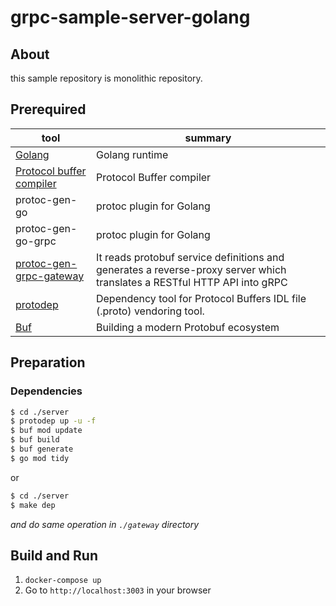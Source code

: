 # grpc-sample-server-golang

## About

this sample repository is monolithic repository.

## Prerequired

| tool                                                                             | summary                                                                                                                  |
| -------------------------------------------------------------------------------- | ------------------------------------------------------------------------------------------------------------------------ |
| [Golang](https://golang.org/doc/devel/release.html)                              | Golang runtime                                                                                                           |
| [Protocol buffer compiler](https://github.com/protocolbuffers/protobuf/releases) | Protocol Buffer compiler                                                                                                 |
| protoc-gen-go                                                                    | protoc plugin for Golang                                                                                                 |
| protoc-gen-go-grpc                                                               | protoc plugin for Golang                                                                                                 |
| [protoc-gen-grpc-gateway](https://github.com/grpc-ecosystem/grpc-gateway)        | It reads protobuf service definitions and generates a reverse-proxy server which translates a RESTful HTTP API into gRPC |
| [protodep](https://github.com/stormcat24/protodep)                               | Dependency tool for Protocol Buffers IDL file (.proto) vendoring tool.                                                   |
| [Buf](https://github.com/bufbuild/buf)                                           | Building a modern Protobuf ecosystem                                                                                     |

## Preparation

### Dependencies

```sh
$ cd ./server
$ protodep up -u -f
$ buf mod update
$ buf build
$ buf generate
$ go mod tidy
```

or 

```sh
$ cd ./server
$ make dep
```

_and do same operation in `./gateway` directory_

## Build and Run

1. `docker-compose up`
2. Go to `http://localhost:3003` in your browser
